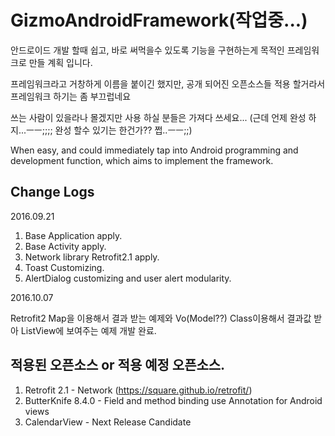# GizmoAndroidFramework(작업중...)
안드로이드 개발 할때 쉽고, 바로 써먹을수 있도록 기능을 구현하는게 목적인 프레임워크로 만들 계획 입니다.

프레임워크라고 거창하게 이름을 붙이긴 했지만, 공개 되어진 오픈소스들 적용 할거라서 프레임워크 하기는 좀 부끄럽네요

쓰는 사람이 있을라나 몰겠지만 사용 하실 분들은 가져다 쓰세요...
(근데 언제 완성 하지...ㅡㅡ;;;; 완성 할수 있기는 한건가?? 쩝..ㅡㅡ;;)

When easy, and could immediately tap into Android programming and development function, which aims to implement the framework.

Change Logs
----------------------------------------------------------
2016.09.21

1. Base Application apply.
2. Base Activity apply.
3. Network library Retrofit2.1 apply.
4. Toast Customizing.
5. AlertDialog customizing and user alert modularity.

2016.10.07

 Retrofit2 Map을 이용해서 결과 받는 예제와 Vo(Model??) Class이용해서 결과값 받아 ListView에 보여주는
 예제 개발 완료.


적용된 오픈소스 or 적용 예정 오픈소스.
-----------------------
1. Retrofit 2.1 - Network (https://square.github.io/retrofit/)
2. ButterKnife 8.4.0 - Field and method binding use Annotation for Android views
3. CalendarView - Next Release Candidate
